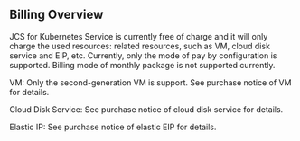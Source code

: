 
## Billing Overview

 JCS for Kubernetes Service is currently free of charge and it will only charge the used resources: related resources, such as VM, cloud disk service and EIP, etc. Currently, only the mode of pay by configuration is supported. Billing mode of monthly package is not supported currently.

VM: Only the second-generation VM is support. See purchase notice of VM for details.

Cloud Disk Service: See purchase notice of cloud disk service for details.

Elastic IP: See purchase notice of elastic EIP for details.
